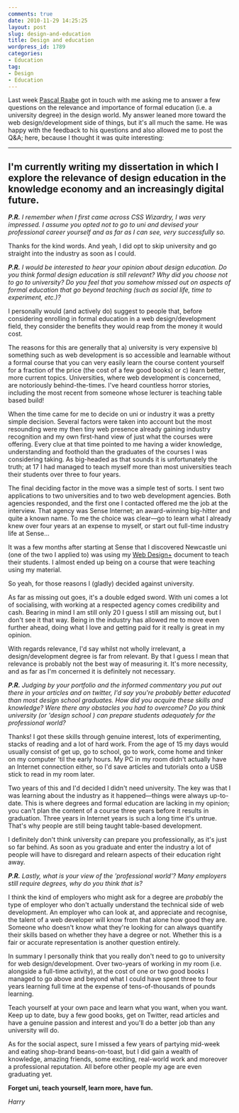 ```yaml
---
comments: true
date: 2010-11-29 14:25:25
layout: post
slug: design-and-education
title: Design and education
wordpress_id: 1789
categories:
- Education
tag:
- Design
- Education
---
```


Last week [Pascal Raabe](http://twitter.com/jazzpazz) got in touch with me asking me to answer a few questions on the relevance and importance of formal education (i.e. a university degree) in the design world. My answer leaned more toward the web design/development side of things, but it's all much the same. He was happy with the feedback to his questions and also allowed me to post the Q&A; here, because I thought it was quite interesting:



* * *





## I'm currently writing my dissertation in which I explore the relevance of design education in the knowledge economy and an increasingly digital future.





_**P.R.** I remember when I first came across CSS Wizardry, I was very impressed. I assume you opted not to go to uni and devised your professional career yourself and as far as I can see, very successfully so._



Thanks for the kind words. And yeah, I did opt to skip university and go straight into the industry as soon as I could.



_**P.R.** I would be interested to hear your opinion about design education. Do you think formal design education is still relevant? Why did you choose not to go to university? Do you feel that you somehow missed out on aspects of formal education that go beyond teaching (such as social life, time to experiment, etc.)?_



I personally would (and actively do) suggest to people that, before considering enrolling in formal education in a web design/development field, they consider the benefits they would reap from the money it would cost.

The reasons for this are generally that a) university is very expensive b) something such as web development is so accessible and learnable without a formal course that you can very easily learn the course content yourself for a fraction of the price (the cost of a few good books) or c) learn better, more current topics. Universities, where web development is concerned, are notoriously behind-the-times. I've heard countless horror stories, including the most recent from someone whose lecturer is teaching table based build!

When the time came for me to decide on uni or industry it was a pretty simple decision. Several factors were taken into account but the most resounding were my then tiny web presence already gaining industry recognition and my own first-hand view of just what the courses were offering. Every clue at that time pointed to me having a wider knowledge, understanding and foothold than the graduates of the courses I was considering taking. As big-headed as that sounds it is unfortunately the truth; at 17 I had managed to teach myself more than most universities teach their students over three to four years.

The final deciding factor in the move was a simple test of sorts. I sent two applications to two universities and to two web development agencies. Both agencies responded, and the first one I contacted offered me the job at the interview. That agency was Sense Internet; an award-winning big-hitter and quite a known name. To me the choice was clear—go to learn what I already knew over four years at an expense to myself, or start out full-time industry life at Sense…

It was a few months after starting at Sense that I discovered Newcastle uni (one of the two I applied to) was using my [Web Design+](/web-design+/) document to teach their students. I almost ended up being on a course that were teaching using my material.

So yeah, for those reasons I (gladly) decided against university.

As far as missing out goes, it's a double edged sword. With uni comes a lot of socialising, with working at a respected agency comes credibility and cash. Bearing in mind I am still only 20 I guess I still am missing out, but I don't see it that way. Being in the industry has allowed me to move even further ahead, doing what I love and getting paid for it really is great in my opinion.

With regards relevance, I'd say whilst not wholly irrelevant, a design/development degree is far from relevant. By that I guess I mean that relevance is probably not the best way of measuring it. It's more necessity, and as far as I'm concerned it is definitely not necessary.



_**P.R.** Judging by your portfolio and the informed commentary you put out there in your articles and on twitter, I'd say you're probably better educated than most design school graduates. How did you acquire these skills and knowledge? Were there any obstacles you had to overcome? Do you think university (or 'design school ) can prepare students adequately for the professional world?_



Thanks! I got these skills through genuine interest, lots of experimenting, stacks of reading and a lot of hard work. From the age of 15 my days would usually consist of get up, go to school, go to work, come home and tinker on my computer 'til the early hours. My PC in my room didn't actually have an Internet connection either, so I'd save articles and tutorials onto a USB stick to read in my room later.

Two years of this and I'd decided I didn't need university. The key was that I was learning about the industry as it happened—things were always up-to-date. This is where degrees and formal education are lacking in my opinion; you can't plan the content of a course three years before it results in graduation. Three years in Internet years is such a long time it's untrue. That's why people are still being taught table-based development.

I definitely don't think university can prepare you professionally, as it's just so far behind. As soon as you graduate and enter the industry a lot of people will have to disregard and relearn aspects of their education right away.



_**P.R.** Lastly, what is your view of the 'professional world'? Many employers still require degrees, why do you think that is?_



I think the kind of employers who might ask for a degree are _probably_ the type of employer who don't actually understand the technical side of web development. An employer who can look at, and appreciate and recognise, the talent of a web developer will know from that alone how good they are. Someone who doesn't know what they're looking for can always quantify their skills based on whether they have a degree or not. Whether this is a fair or accurate representation is another question entirely.

In summary I personally think that you really don't need to go to university for web design/development. Over two-years of working in my room (i.e. alongside a full-time activity), at the cost of one or two good books I managed to go above and beyond what I could have spent three to four years learning full time at the expense of tens-of-thousands of pounds learning.

Teach yourself at your own pace and learn what you want, when you want. Keep up to date, buy a few good books, get on Twitter, read articles and have a genuine passion and interest and you'll do a better job than any university will do.

As for the social aspect, sure I missed a few years of partying mid-week and eating shop-brand beans-on-toast, but I did gain a wealth of knowledge, amazing friends, some exciting, real-world work and moreover a professional reputation. All before other people my age are even graduating yet.

**Forget uni, teach yourself, learn more, have fun.**

_Harry_
